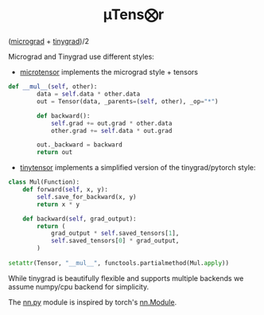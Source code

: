 <h1 align="center">
   µTens⨂r
   <p></p>
</h1>

([micrograd](https://github.com/karpathy/micrograd) + [tinygrad](https://github.com/geohot/tinygrad))/2

Micrograd and Tinygrad use different styles:
- [microtensor](./microtensor.py) implements the micrograd style + tensors
```python
def __mul__(self, other):
        data = self.data * other.data
        out = Tensor(data, _parents=(self, other), _op="*")

        def backward():
            self.grad += out.grad * other.data
            other.grad += self.data * out.grad

        out._backward = backward
        return out
```
- [tinytensor](./tinytensor.py) implements a simplified version of the tinygrad/pytorch style:
```python
class Mul(Function):
    def forward(self, x, y):
        self.save_for_backward(x, y)
        return x * y

    def backward(self, grad_output):
        return (
            grad_output * self.saved_tensors[1],
            self.saved_tensors[0] * grad_output,
        )
        
setattr(Tensor, "__mul__", functools.partialmethod(Mul.apply))
```
While tinygrad is beautifully flexible and supports multiple backends we assume numpy/cpu backend for simplicity.

The [nn.py](./nn.py) module is inspired by torch's [nn.Module](https://pytorch.org/docs/stable/_modules/torch/nn/modules/module.html#Module).
